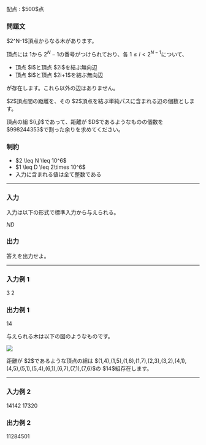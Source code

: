 
<div>

<span>

<span>

<p>
配点 : $500$点
</p>

<div>

<section>

### **問題文**

<p>
$2^N-1$頂点からなる木があります。

頂点には $1$から $2^N-1$の番号がつけられており、各 $1\leq i < 2^{N-1}$について、
</p>

<ul>

<li>
頂点 $i$と頂点 $2i$を結ぶ無向辺
</li>

<li>
頂点 $i$と頂点 $2i+1$を結ぶ無向辺
</li>

</ul>

<p>
が存在します。これら以外の辺はありません。
</p>

<p>
$2$頂点間の距離を、その $2$頂点を結ぶ単純パスに含まれる辺の個数とします。
</p>

<p>
頂点の組 $(i,j)$であって、距離が $D$であるようなものの個数を $998244353$で割った余りを求めてください。
</p>

</section>

</div>

<div>

<section>

### **制約**

<ul>

<li>
$2 \leq N \leq 10^6$
</li>

<li>
$1 \leq D \leq 2\times 10^6$
</li>

<li>
入力に含まれる値は全て整数である
</li>

</ul>

</section>

</div>

---

<div>

<div>

<section>

### **入力**

<p>
入力は以下の形式で標準入力から与えられる。
</p>

<div>

$N$$D$
</div>

</section>

</div>

<div>

<section>

### **出力**

<p>
答えを出力せよ。  
</p>

</section>

</div>

</div>

---

<div>

<section>

### **入力例 1**

<div>

3 2

</div>

</section>

</div>

<div>

<section>

### **出力例 1**

<div>

14

</div>

<p>
与えられる木は以下の図のようなものです。
</p>

<p>

<img src="https://img.atcoder.jp/ghi/86d098048a50638decb39ed6659d32cf.png">

</img>

</p>

<p>
距離が $2$であるような頂点の組は $(1,4),(1,5),(1,6),(1,7),(2,3),(3,2),(4,1),(4,5),(5,1),(5,4),(6,1),(6,7),(7,1),(7,6)$の $14$組存在します。
</p>

</section>

</div>

---

<div>

<section>

### **入力例 2**

<div>

14142 17320

</div>

</section>

</div>

<div>

<section>

### **出力例 2**

<div>

11284501

</div>

</section>

</div>

</span>

</span>

</div>
